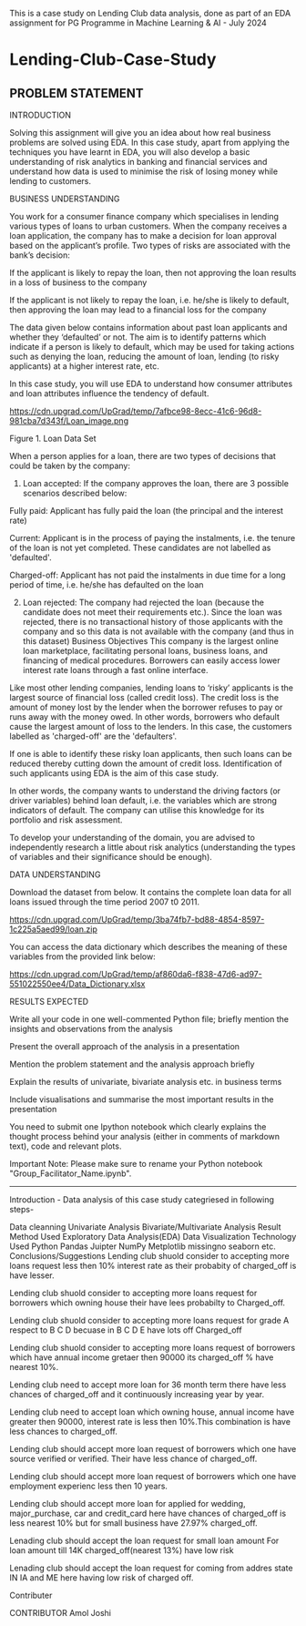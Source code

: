 This is a case study on Lending Club data analysis, done as part of an EDA assignment for  PG Programme in Machine Learning & AI - July 2024 

Lending-Club-Case-Study
===========================

PROBLEM STATEMENT
-------------------

INTRODUCTION

Solving this assignment will give you an idea about how real business problems are solved using EDA. In this case study, apart from applying the techniques you have learnt in EDA, you will also develop a basic understanding of risk analytics in banking and financial services and understand how data is used to minimise the risk of losing money while lending to customers.
  

BUSINESS UNDERSTANDING

You work for a consumer finance company which specialises in lending various types of loans to urban customers. When the company receives a loan application, the company has to make a decision for loan approval based on the applicant’s profile. Two types of risks are associated with the bank’s decision:

If the applicant is likely to repay the loan, then not approving the loan results in a loss of business to the company

If the applicant is not likely to repay the loan, i.e. he/she is likely to default, then approving the loan may lead to a financial loss for the company

The data given below contains information about past loan applicants and whether they ‘defaulted’ or not. The aim is to identify patterns which indicate if a person is likely to default, which may be used for taking actions such as denying the loan, reducing the amount of loan, lending (to risky applicants) at a higher interest rate, etc.


In this case study, you will use EDA to understand how consumer attributes and loan attributes influence the tendency of default.

https://cdn.upgrad.com/UpGrad/temp/7afbce98-8ecc-41c6-96d8-981cba7d343f/Loan_image.png

Figure 1. Loan Data Set

When a person applies for a loan, there are two types of decisions that could be taken by the company:

1. Loan accepted: If the company approves the loan, there are 3 possible scenarios described below:

Fully paid: Applicant has fully paid the loan (the principal and the interest rate)

Current: Applicant is in the process of paying the instalments, i.e. the tenure of the loan is not yet completed. These candidates are not labelled as 'defaulted'.

Charged-off: Applicant has not paid the instalments in due time for a long period of time, i.e. he/she has defaulted on the loan 

2. Loan rejected: The company had rejected the loan (because the candidate does not meet their requirements etc.). Since the loan was rejected, there is no transactional history of those applicants with the company and so this data is not available with the company (and thus in this dataset)
Business Objectives
This company is the largest online loan marketplace, facilitating personal loans, business loans, and financing of medical procedures. Borrowers can easily access lower interest rate loans through a fast online interface.

Like most other lending companies, lending loans to ‘risky’ applicants is the largest source of financial loss (called credit loss). The credit loss is the amount of money lost by the lender when the borrower refuses to pay or runs away with the money owed. In other words, borrowers who default cause the largest amount of loss to the lenders. In this case, the customers labelled as 'charged-off' are the 'defaulters'.

If one is able to identify these risky loan applicants, then such loans can be reduced thereby cutting down the amount of credit loss. Identification of such applicants using EDA is the aim of this case study.

In other words, the company wants to understand the driving factors (or driver variables) behind loan default, i.e. the variables which are strong indicators of default. The company can utilise this knowledge for its portfolio and risk assessment.

To develop your understanding of the domain, you are advised to independently research a little about risk analytics (understanding the types of variables and their significance should be enough).

DATA UNDERSTANDING

Download the dataset from below. It contains the complete loan data for all loans issued through the time period 2007 t0 2011.

https://cdn.upgrad.com/UpGrad/temp/3ba74fb7-bd88-4854-8597-1c225a5aed99/loan.zip

You can access the data dictionary which describes the meaning of these variables from the provided link below:

https://cdn.upgrad.com/UpGrad/temp/af860da6-f838-47d6-ad97-551022550ee4/Data_Dictionary.xlsx

RESULTS EXPECTED

Write all your code in one well-commented Python file; briefly mention the insights and observations from the analysis

Present the overall approach of the analysis in a presentation

 Mention the problem statement and the analysis approach briefly 

 Explain the results of univariate, bivariate analysis etc. in business terms

 Include visualisations and summarise the most important results in the presentation
 
You need to submit one Ipython notebook which clearly explains the thought process behind your analysis (either in comments of markdown text), code and relevant plots.

Important Note: Please make sure to rename your Python notebook "Group_Facilitator_Name.ipynb".

---------------------------------------------------------------------------------------------------------------------------

Introduction -
Data analysis of this case study categriesed in following steps-

Data cleanning
Univariate Analysis
Bivariate/Multivariate Analysis
Result
Method Used
Exploratory Data Analysis(EDA)
Data Visualization
Technology Used
Python
Pandas
Juipter
NumPy
Metplotlib
missingno
seaborn etc.
Conclusions/Suggestions
Lending club shuold consider to accepting more loans request less then 10% interest rate as their probabity of charged_off is have lesser.

Lending club shuold consider to accepting more loans request for borrowers which owning house their have lees probabilty to Charged_off.

Lending club shuold consider to accepting more loans request for grade A respect to B C D becuase in B C D E have lots off Charged_off

Lending club shuold consider to accepting more loans request of borrowers which have annual income gretaer then 90000 its charged_off % have nearest 10%.

Lending club need to accept more loan for 36 month term there have less chances of charged_off and it continuously increasing year by year.

Lending club need to accept loan which owning house, annual income have greater then 90000, interest rate is less then 10%.This combination is have less chances to charged_off.

Lending club should accept more loan request of borrowers which one have source verified or verified. Their have less chance of charged_off.

Lending club should accept more loan request of borrowers which one have employment experienc less then 10 years.

Lending club should accept more loan for applied for wedding, major_purchase, car and credit_card here have chances of charged_off is less nearest 10% but for small business have 27.97% charged_off.

Lenading club should accept the loan request for small loan amount For loan amount till 14K charged_off(nearest 13%) have low risk

Lenading club should accept the loan request for coming from addres state IN IA and ME here having low risk of charged off.

Contributer

CONTRIBUTOR
Amol Joshi
